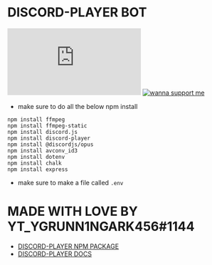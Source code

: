 # DISCORD-PLAYER BOT 
[![RUN ON REPL](https://repl.it/badge/github/plibither8/2048.cpp)]()
[![wanna support me](https://codebard.com/wp-content/uploads/patreon-content-button-1.png)](https://www.patreon.com/AndrewTYD)
- make sure to do all the below npm install 
```
npm install ffmpeg
npm install ffmpeg-static
npm install discord.js
npm install discord-player
npm install @discordjs/opus
npm install avconv_id3
npm install dotenv
npm install chalk
npm install express
```
- make sure to make a file called `.env`

# MADE WITH LOVE BY YT_YGRUNN1NGARK456#1144
- [DISCORD-PLAYER NPM PACKAGE](https://npmjs.com/package/discord-player)
- [DISCORD-PLAYER DOCS](https://discord-player.js.org)
